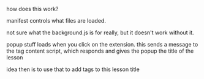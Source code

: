 how does this work?

manifest controls what files are loaded.  

not sure what the background.js is for really, but it doesn't work without it.

popup stuff loads when you click on the extension. this sends a message to the tag content script, which responds and gives the popup the title of the lesson

idea then is to use that to add tags to this lesson title
